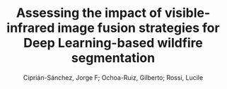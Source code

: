 ---
paperId: 39
author: Ciprián-Sánchez, Jorge F; Ochoa-Ruiz, Gilberto; Rossi, Lucile
title: "Assessing the impact of visible-infrared image fusion strategies for Deep Learning-based wildfire segmentation"
pdf: 39_CameraReady_39.pdf
poster: 39_poster_39.png
type: Poster
topic: Medical
category: Extended Abstract
link: --
conference: cvpr
year: 2021
tags: cvpr-2021-ea
---